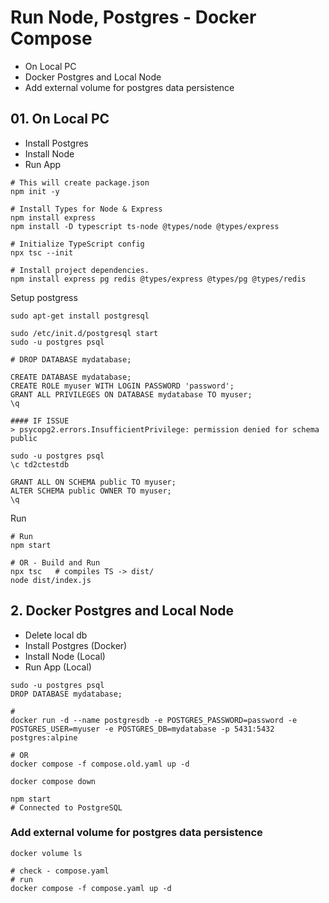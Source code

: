 # Run Node, Postgres - Docker Compose
- On Local PC
- Docker Postgres and Local Node
- Add external volume for postgres data persistence



## 01. On Local PC
- Install Postgres
- Install Node
- Run App

```
# This will create package.json
npm init -y

# Install Types for Node & Express
npm install express
npm install -D typescript ts-node @types/node @types/express

# Initialize TypeScript config
npx tsc --init

# Install project dependencies.
npm install express pg redis @types/express @types/pg @types/redis
```

Setup postgress
```
sudo apt-get install postgresql

sudo /etc/init.d/postgresql start
sudo -u postgres psql

# DROP DATABASE mydatabase;

CREATE DATABASE mydatabase;
CREATE ROLE myuser WITH LOGIN PASSWORD 'password';
GRANT ALL PRIVILEGES ON DATABASE mydatabase TO myuser;
\q

#### IF ISSUE
> psycopg2.errors.InsufficientPrivilege: permission denied for schema public

sudo -u postgres psql
\c td2ctestdb

GRANT ALL ON SCHEMA public TO myuser;
ALTER SCHEMA public OWNER TO myuser;
\q
```

Run
```
# Run
npm start

# OR - Build and Run
npx tsc   # compiles TS -> dist/
node dist/index.js
```



## 2. Docker Postgres and Local Node
- Delete local db
- Install Postgres (Docker)
- Install Node (Local)
- Run App (Local)

```
sudo -u postgres psql
DROP DATABASE mydatabase;
```

```
# 
docker run -d --name postgresdb -e POSTGRES_PASSWORD=password -e POSTGRES_USER=myuser -e POSTGRES_DB=mydatabase -p 5431:5432 postgres:alpine

# OR
docker compose -f compose.old.yaml up -d

docker compose down
```

```
npm start
# Connected to PostgreSQL
```

### Add external volume for postgres data persistence
```
docker volume ls

# check - compose.yaml
# run
docker compose -f compose.yaml up -d
```
